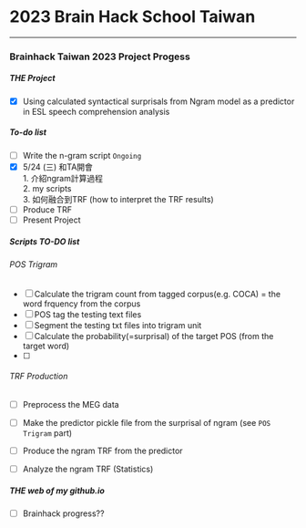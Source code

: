 # 2023 Brain Hack School Taiwan
***
### Brainhack Taiwan 2023 Project Progess
##### THE Project
- [x] Using calculated syntactical surprisals from Ngram model as a predictor in ESL speech comprehension analysis

##### To-do list
- [ ] Write the n-gram script ``Ongoing``
- [x] 5/24 (三) 和TA開會  
      1. 介紹ngram計算過程  
      2. my scripts  
      3. 如何融合到TRF (how to interpret the TRF results)
- [ ] Produce TRF
- [ ] Present Project

##### Scripts TO-DO list
###### POS Trigram
- [ ] Calculate the trigram count from tagged corpus(e.g. COCA) = the word frquency from the corpus
- [ ] POS tag the testing text files
- [ ] Segment the testing txt files into trigram unit 
- [ ] Calculate the probability(=surprisal) of the target POS (from the target word)
- [ ] 
###### TRF Production
- [ ] Preprocess the MEG data
- [ ] Make the predictor pickle file from the surprisal of ngram (see ``POS Trigram`` part)
- [ ] Produce the ngram TRF from the predictor
- [ ] Analyze the ngram TRF (Statistics)


##### THE web of my github.io
- [ ] Brainhack progress??
